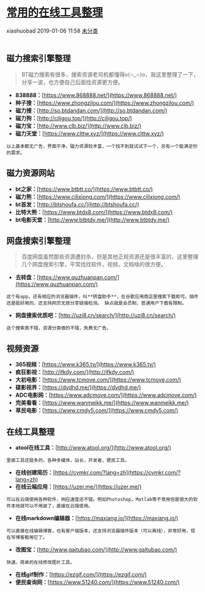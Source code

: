 <div class="blog-article">
<h1><a href="p.html?p=\未分类\常用的在线工具整理" class="title">常用的在线工具整理</a></h1>
<span class="author">xiashuobad</span>
<span class="time">2019-01-06 11:58</span>
<span><a href="tags.html?t=未分类" class="tag">未分类</a></span>
</div>
<br/>

## 磁力搜索引擎整理
> BT磁力搜索有很多，搜索资源老司机都懂得o(∩_∩)o，我这里整理了一下，分享一波，也方便自己后面找资源更方便。

- **838888：**[https://www.868888.net/](https://www.868888.net/) 
- **种子搜：**[https://www.zhongzilou.com/](https://www.zhongzilou.com/)
- **磁力搜：**[http://so.btdandan.com/](http://so.btdandan.com/)
- **磁力狗：**[http://ciligou.top/](http://ciligou.top/)
- **磁力宝：**[http://www.clb.biz/](http://www.clb.biz/)
- **磁力天堂：**[https://www.clttw.xyz/](https://www.clttw.xyz/)

`以上基本都无广告，界面干净，磁力资源较丰富，一个找不到就试试下一个，总有一个能满足你的需求。`

## 磁力资源网站
- **bt之家：**[https://www.btbtt.co/](https://www.btbtt.co/)
- **磁力熊：**[https://www.cilixiong.com/](https://www.cilixiong.com/)
- **bt首发：**[http://btshoufa.cc/](http://btshoufa.cc/)
- **比特大熊：**[https://www.btdx8.com/](https://www.btdx8.com/)
- **bt电影天堂：**[http://www.btbtdy.me/](http://www.btbtdy.me/)

## 网盘搜索引擎整理
>百度网盘虽然那些资源遭封杀，但是其他正规资源还是很丰富的，这里整理几个网盘搜索引擎，平常找找软件，视频，文档啥的很方便。

- **去转盘：**[https://www.quzhuanpan.com/](https://www.quzhuanpan.com/)

`这个有app，还有相应的浏览器插件，叫**转盘助手**，在谷歌应用商店里搜索下载即可。插件还是挺好用的，还支持网页无效分享链接检测。
缺点就是会员制，普通用户下载有限制。`

- **网盘搜索优质吧：**[http://uzi8.cn/search/](http://uzi8.cn/search/)

`这个搜索真不错，资源分类做的不错，免费无广告。`

## 视频资源
- **365视频：**[https://www.k365.tv/](https://www.k365.tv/)
- **疯狂影视：**[http://ifkdy.com/](http://ifkdy.com/)
- **大初电影：**[https://www.tcmove.com/](https://www.tcmove.com/)
- **碟影视界：**[https://dvdhd.me/](https://dvdhd.me/)
- **ADC电影网：**[https://www.adcmove.com/](https://www.adcmove.com/)
- **完美看看：**[https://www.wanmeikk.me/](https://www.wanmeikk.me/)
- **草民电影：**[https://www.cmdy5.com/](https://www.cmdy5.com/)

## 在线工具整理
- **atool在线工具：**[http://www.atool.org/](http://www.atool.org/)

`里面工具还挺多的，各种多媒体，站长，开发者，便民工具。`

- **在线创建简历：**[https://cvmkr.com/?lang=zh](https://cvmkr.com/?lang=zh)
- **在线云端应用：**[https://uzer.me/](https://uzer.me/)

`可以在云端使用各种软件，响应速度还不错。例如Photoshop，Matlab等不常用但是很大的软件本地就可以不用装了，直接在云端使用。`

- **在线markdown编辑器：**[https://maxiang.io/](https://maxiang.io/)

`可以直接在线编辑博客，也有客户端版本，还支持浏览器插件版本（可以离线），非常好用，现在写博客都用它了。`

- **改图宝：**[http://www.gaitubao.com/](http://www.gaitubao.com/)

`快速、简单的在线修改图片工具。`

- **在线gif制作：**[https://ezgif.com/](https://ezgif.com/)
- **便民查询网：**[https://www.51240.com/](https://www.51240.com/)